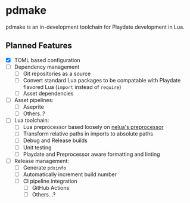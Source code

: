 # pdmake

pdmake is an in-development toolchain for Playdate development in Lua.

## Planned Features

- [x] TOML based configuration
- [ ] Dependency management
    - [ ] Git repositories as a source
    - [ ] Convert standard Lua packages to be compatable with Playdate flavored Lua (`import` instead of `require`)
    - [ ] Asset dependencies
- [ ] Asset pipelines:
    - [ ] Aseprite
    - [ ] Others..?
- [ ] Lua toolchain:
    - [ ] Lua preprocessor based loosely on [nelua's preprocessor](https://nelua.io/overview/#preprocessor)
    - [ ] Transform relative paths in imports to absolute paths
    - [ ] Debug and Release builds
    - [ ] Unit testing
    - [ ] Playdate and Preprocessor aware formatting and linting
- [ ] Release management:
    - [ ] Generate `pdxinfo`
    - [ ] Automatically increment build number
    - [ ] CI pipeline integration
        - [ ] GitHub Actions
        - [ ] Others...?
